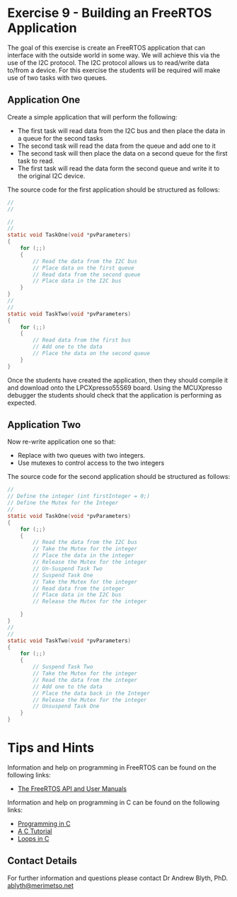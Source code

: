 # Exercise 9 -  Building an FreeRTOS Application

The goal of this exercise is create an FreeRTOS application that can interface with the outside world in some way. We will achieve this via the use of the I2C protocol. The I2C protocol allows us to read/write data to/from a device.  For this exercise the students will be required will make use of two tasks with two queues.

## Application One

Create a simple application that will perform the following:
* The first task will read data from the I2C bus and then place the data in a queue for the second tasks
* The second task will read the data from the queue and add one to it
* The second task will then place the data on a second queue for the first task to read.
* The first task will read the data form the second queue and write it to the original I2C device.

The source code for the first application should be structured as follows:

```c
//
//

//
//
static void TaskOne(void *pvParameters)
{
    for (;;)
    {
        // Read the data from the I2C bus
        // Place data on the first queue
        // Read data from the second queue
        // Place data in the I2C bus
    }
}
//
//
static void TaskTwo(void *pvParameters)
{
    for (;;)
    {
        // Read data from the first bus
        // Add one to the data
        // Place the data on the second queue
    }
}
```

Once the students have created the application, then they should compile it and download onto the LPCXpresso55S69 board. Using the MCUXpresso debugger the students should check that the application is performing as expected.

## Application Two

Now re-write application one so that:
* Replace with two queues with two integers.
* Use mutexes to control access to the two integers

The source code for the second application should be structured as follows:

```c
//
// Define the integer (int firstInteger = 0;)
// Define the Mutex for the Integer
//
static void TaskOne(void *pvParameters)
{
    for (;;)
    {
        // Read the data from the I2C bus
        // Take the Mutex for the integer
        // Place the data in the integer
        // Release the Mutex for the integer
        // Un-Suspend Task Two
        // Suspend Task One
        // Take the Mutex for the integer
        // Read data from the integer
        // Place data in the I2C bus
        // Release the Mutex for the integer

    }
}
//
//
static void TaskTwo(void *pvParameters)
{
    for (;;)
    {
        // Suspend Task Two
        // Take the Mutex for the integer
        // Read the data from the integer
        // Add one to the data
        // Place the data back in the Integer
        // Release the Mutex for the integer
        // Unsuspend Task One
    }
}
```

# Tips and Hints
Information and help on programming in FreeRTOS can be found on the following links:
* [The FreeRTOS API and User Manuals](https://www.freertos.org/Documentation/RTOS_book.html)

Information and help on programming in C can be found on the following links:
* [Programming in C](https://beginnersbook.com/2014/01/c-program-structure/)
* [A C Tutorial](https://www.cprogramming.com/tutorial/c-tutorial.html?inl=nv)
* [Loops in C](https://www.tutorialspoint.com/cprogramming/c_loops.htm)

## Contact Details

For further information and questions please contact Dr Andrew Blyth, PhD. <ablyth@merimetso.net>
